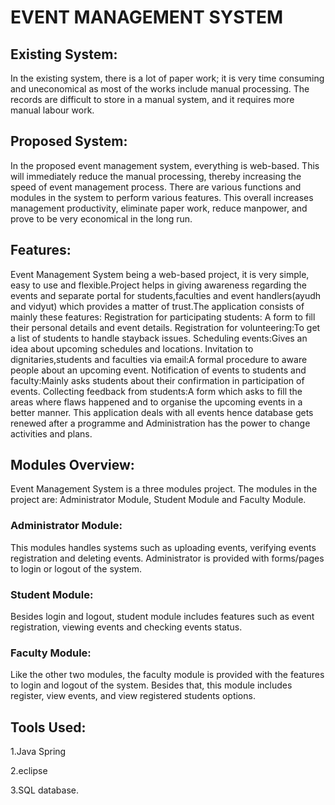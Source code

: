 # EVENT MANAGEMENT SYSTEM


## Existing System:
In the existing system, there is a lot of paper work; it is very time consuming and uneconomical as most of the works include manual processing. The records are difficult to store in a manual system, and it requires more manual labour work.
## Proposed System: 
In the proposed event management system, everything is web-based. This will immediately reduce the manual processing, thereby increasing the speed of event management process. There are various functions and modules in the system to perform various features. This overall increases management productivity, eliminate paper work, reduce manpower, and prove to be very economical in the long run.
## Features:
Event Management System being a web-based project, it is very simple, easy to use and flexible.Project helps in giving awareness regarding the events and separate portal for students,faculties and event handlers(ayudh and vidyut) which provides a matter of trust.The application consists of mainly these features:
Registration for participating students: A form to fill their personal details and event details.
Registration for volunteering:To get a list of students to handle stayback issues.
Scheduling events:Gives an idea about upcoming schedules and locations.
Invitation to dignitaries,students and faculties  via email:A formal procedure to aware people about an upcoming event.
Notification of events to students and faculty:Mainly asks students about their confirmation in participation of events.
Collecting feedback from students:A form which asks to fill the areas where flaws happened and to organise the upcoming events in a better manner.
This application deals with all events hence database gets renewed after a programme and Administration has the power to change activities and plans.
## Modules Overview:
Event Management System is a three modules project. The modules in the project are: Administrator Module, Student Module and Faculty Module.
### Administrator Module: 
This  modules handles systems such as uploading events, verifying events registration and deleting events. Administrator is provided with forms/pages to login or logout of the system.
### Student Module:
Besides login and logout, student module includes features such as event registration, viewing events and checking events status.
### Faculty Module:
Like the other two modules, the faculty module is provided with the features to login and logout of the system. Besides that, this module includes register, view events, and view registered students options.

## Tools Used:
1.Java Spring

2.eclipse

3.SQL database.

